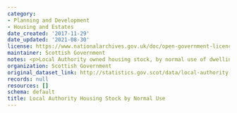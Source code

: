 ```yaml
---
category:
- Planning and Development
- Housing and Estates
date_created: '2017-11-29'
date_updated: '2021-08-30'
license: https://www.nationalarchives.gov.uk/doc/open-government-licence/version/3/
maintainer: Scottish Government
notes: <p>Local Authority owned housing stock, by normal use of dwelling</p>
organization: Scottish Government
original_dataset_link: http://statistics.gov.scot/data/local-authority-housing-stock-by-normal-use
records: null
resources: []
schema: default
title: Local Authority Housing Stock by Normal Use
---
```

